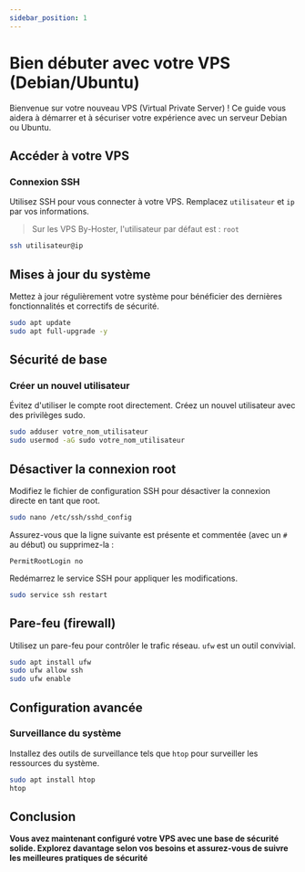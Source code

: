 ```yaml
---
sidebar_position: 1
---
```


# Bien débuter avec votre VPS (Debian/Ubuntu)

Bienvenue sur votre nouveau VPS (Virtual Private Server) ! Ce guide vous aidera à démarrer et à sécuriser votre expérience avec un serveur Debian ou Ubuntu.

## Accéder à votre VPS

### Connexion SSH

Utilisez SSH pour vous connecter à votre VPS. Remplacez `utilisateur` et `ip` par vos informations.
> Sur les VPS By-Hoster, l'utilisateur par défaut est : ``root``

```bash
ssh utilisateur@ip
```

## Mises à jour du système
Mettez à jour régulièrement votre système pour bénéficier des dernières fonctionnalités et correctifs de sécurité.

```bash
sudo apt update
sudo apt full-upgrade -y
```

## Sécurité de base
### Créer un nouvel utilisateur
Évitez d'utiliser le compte root directement. Créez un nouvel utilisateur avec des privilèges sudo.

```bash
sudo adduser votre_nom_utilisateur
sudo usermod -aG sudo votre_nom_utilisateur
```

## Désactiver la connexion root
Modifiez le fichier de configuration SSH pour désactiver la connexion directe en tant que root.

```bash
sudo nano /etc/ssh/sshd_config
```
Assurez-vous que la ligne suivante est présente et commentée (avec un `#` au début) ou supprimez-la :
```
PermitRootLogin no
```
Redémarrez le service SSH pour appliquer les modifications.
```bash
sudo service ssh restart
```

## Pare-feu (firewall)
Utilisez un pare-feu pour contrôler le trafic réseau. `ufw` est un outil convivial.
```bash
sudo apt install ufw
sudo ufw allow ssh
sudo ufw enable
```

## Configuration avancée
### Surveillance du système
Installez des outils de surveillance tels que `htop` pour surveiller les ressources du système.
```bash
sudo apt install htop
htop
```

## Conclusion
**Vous avez maintenant configuré votre VPS avec une base de sécurité solide. Explorez davantage selon vos besoins et assurez-vous de suivre les meilleures pratiques de sécurité**
